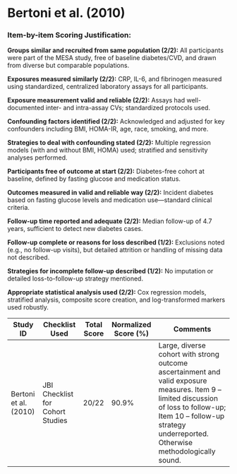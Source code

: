 # Bertoni et al. (2010)

### Item-by-item Scoring Justification:

**Groups similar and recruited from same population (2/2):** All participants were part of the MESA study, free of baseline diabetes/CVD, and drawn from diverse but comparable populations.

**Exposures measured similarly (2/2):** CRP, IL-6, and fibrinogen measured using standardized, centralized laboratory assays for all participants.

**Exposure measurement valid and reliable (2/2):** Assays had well-documented inter- and intra-assay CVs; standardized protocols used.

**Confounding factors identified (2/2):** Acknowledged and adjusted for key confounders including BMI, HOMA-IR, age, race, smoking, and more.

**Strategies to deal with confounding stated (2/2):** Multiple regression models (with and without BMI, HOMA) used; stratified and sensitivity analyses performed.

**Participants free of outcome at start (2/2):** Diabetes-free cohort at baseline, defined by fasting glucose and medication status.

**Outcomes measured in valid and reliable way (2/2):** Incident diabetes based on fasting glucose levels and medication use—standard clinical criteria.

**Follow-up time reported and adequate (2/2):** Median follow-up of 4.7 years, sufficient to detect new diabetes cases.

**Follow-up complete or reasons for loss described (1/2):** Exclusions noted (e.g., no follow-up visits), but detailed attrition or handling of missing data not described.

**Strategies for incomplete follow-up described (1/2):** No imputation or detailed loss-to-follow-up strategy mentioned.

**Appropriate statistical analysis used (2/2):** Cox regression models, stratified analysis, composite score creation, and log-transformed markers used robustly.

| Study ID | Checklist Used | Total Score | Normalized Score (%) | Comments |
| --- | --- | --- | --- | --- |
| Bertoni et al. (2010) | JBI Checklist for Cohort Studies | 20/22 | 90.9% | Large, diverse cohort with strong outcome ascertainment and valid exposure measures. Item 9 – limited discussion of loss to follow-up; Item 10 – follow-up strategy underreported. Otherwise methodologically sound. |
